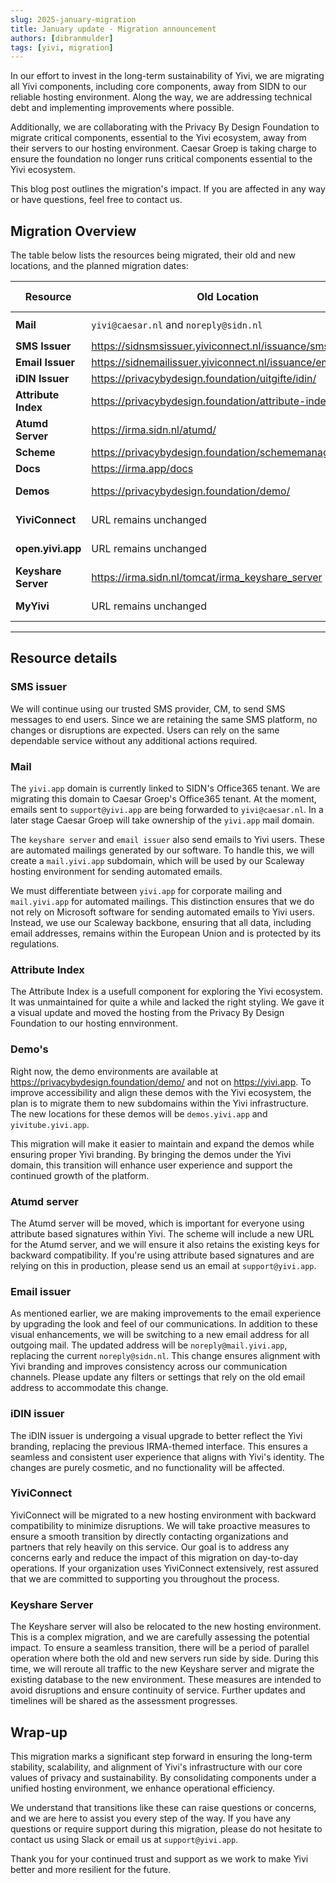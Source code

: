 ```yaml
---
slug: 2025-january-migration
title: January update - Migration announcement
authors: [dibranmulder]
tags: [yivi, migration]
---
```


In our effort to invest in the long-term sustainability of Yivi, we are migrating all Yivi components, including core components, away from SIDN to our reliable hosting environment. Along the way, we are addressing technical debt and implementing improvements where possible.

Additionally, we are collaborating with the Privacy By Design Foundation to migrate critical components, essential to the Yivi ecosystem, away from their servers to our hosting environment. Caesar Groep is taking charge to ensure the foundation no longer runs critical components essential to the Yivi ecosystem.

This blog post outlines the migration's impact. If you are affected in any way or have questions, feel free to contact us.

<!-- truncate -->

## Migration Overview
The table below lists the resources being migrated, their old and new locations, and the planned migration dates:

| **Resource**          | **Old Location**                                           | **New Location**                      | **Migration Date**   |
|-----------------------|------------------------------------------------------------|---------------------------------------|----------------------|
| **Mail**              | `yivi@caesar.nl` and `noreply@sidn.nl`                     | `support@yivi.app` and `noreply@mail.yivi.app`| ✅ Ready     |
| **SMS Issuer**        | https://sidnsmsissuer.yiviconnect.nl/issuance/sms          | https://sms-issuer.yivi.app           | ✅ Ready             |
| **Email Issuer**      | https://sidnemailissuer.yiviconnect.nl/issuance/email      | https://email-issuer.yivi.app         | ✅ Ready             |
| **iDIN Issuer**       | https://privacybydesign.foundation/uitgifte/idin/          | https://idin-issuer.yivi.app          | ✅ Ready         |
| **Attribute Index**   | https://privacybydesign.foundation/attribute-index/en/     | https://attribute-index.yivi.app      | 🚀 Deploying      |
| **Atumd Server**      | https://irma.sidn.nl/atumd/                                | https://atumd.yivi.app                | ✅ Ready         |
| **Scheme**            | https://privacybydesign.foundation/schememanager/pbdf      | https://schemes.yivi.app/pbdf          | ✅ Ready          |
| **Docs**              | https://irma.app/docs                                      | https://docs.yivi.app                 | ✅ Ready |
| **Demos**             | https://privacybydesign.foundation/demo/                   | https://demos.yivi.app                | 🚀 Deploying         |
| **YiviConnect**       | URL remains unchanged                                      | URL remains unchanged                 | February 2025 |
| **open.yivi.app**     | URL remains unchanged                                      | URL remains unchanged                 | February 2025 |
| **Keyshare Server**   | https://irma.sidn.nl/tomcat/irma_keyshare_server           | https://keyshare.yivi.app             | March 2025 |
| **MyYivi**            | URL remains unchanged                                      | URL remains unchanged                 | March 2025 |

---
<!-- truncate -->

## Resource details

### SMS issuer
We will continue using our trusted SMS provider, CM, to send SMS messages to end users. Since we are retaining the same SMS platform, no changes or disruptions are expected. Users can rely on the same dependable service without any additional actions required.

### Mail
The `yivi.app` domain is currently linked to SIDN's Office365 tenant. We are migrating this domain to Caesar Groep's Office365 tenant. At the moment, emails sent to `support@yivi.app` are being forwarded to `yivi@caesar.nl`. In a later stage Caesar Groep will take ownership of the `yivi.app` mail domain.

The `keyshare server` and `email issuer` also send emails to Yivi users. These are automated mailings generated by our software. To handle this, we will create a `mail.yivi.app` subdomain, which will be used by our Scaleway hosting environment for sending automated emails.

We must differentiate between `yivi.app` for corporate mailing and `mail.yivi.app` for automated mailings. This distinction ensures that we do not rely on Microsoft software for sending automated emails to Yivi users. Instead, we use our Scaleway backbone, ensuring that all data, including email addresses, remains within the European Union and is protected by its regulations.

### Attribute Index
The Attribute Index is a usefull component for exploring the Yivi ecosystem. It was unmaintained for quite a while and lacked the right styling. We gave it a visual update and moved the hosting from the Privacy By Design Foundation to our hosting ennvironment.

### Demo's
Right now, the demo environments are available at https://privacybydesign.foundation/demo/ and not on https://yivi.app. To improve accessibility and align these demos with the Yivi ecosystem, the plan is to migrate them to new subdomains within the Yivi infrastructure. The new locations for these demos will be `demos.yivi.app` and `yivitube.yivi.app`.

This migration will make it easier to maintain and expand the demos while ensuring proper Yivi branding. By bringing the demos under the Yivi domain, this transition will enhance user experience and support the continued growth of the platform.

### Atumd server
The Atumd server will be moved, which is important for everyone using attribute based signatures within Yivi. The scheme will include a new URL for the Atumd server, and we will ensure it also retains the existing keys for backward compatibility. If you're using attribute based signatures and are relying on this in production, please send us an email at `support@yivi.app`.

### Email issuer
As mentioned earlier, we are making improvements to the email experience by upgrading the look and feel of our communications. In addition to these visual enhancements, we will be switching to a new email address for all outgoing mail. The updated address will be `noreply@mail.yivi.app`, replacing the current `noreply@sidn.nl`. This change ensures alignment with Yivi branding and improves consistency across our communication channels. Please update any filters or settings that rely on the old email address to accommodate this change.

### iDIN issuer
The iDIN issuer is undergoing a visual upgrade to better reflect the Yivi branding, replacing the previous IRMA-themed interface. This ensures a seamless and consistent user experience that aligns with Yivi's identity. The changes are purely cosmetic, and no functionality will be affected.

### YiviConnect
YiviConnect will be migrated to a new hosting environment with backward compatibility to minimize disruptions. We will take proactive measures to ensure a smooth transition by directly contacting organizations and partners that rely heavily on this service. Our goal is to address any concerns early and reduce the impact of this migration on day-to-day operations. If your organization uses YiviConnect extensively, rest assured that we are committed to supporting you throughout the process.

### Keyshare Server
The Keyshare server will also be relocated to the new hosting environment. This is a complex migration, and we are carefully assessing the potential impact. To ensure a seamless transition, there will be a period of parallel operation where both the old and new servers run side by side. During this time, we will reroute all traffic to the new Keyshare server and migrate the existing database to the new environment. These measures are intended to avoid disruptions and ensure continuity of service. Further updates and timelines will be shared as the assessment progresses.

## Wrap-up
This migration marks a significant step forward in ensuring the long-term stability, scalability, and alignment of Yivi's infrastructure with our core values of privacy and sustainability. By consolidating components under a unified hosting environment, we enhance operational efficiency.

We understand that transitions like these can raise questions or concerns, and we are here to assist you every step of the way. If you have any questions or require support during this migration, please do not hesitate to contact us using Slack or email us at `support@yivi.app`.

Thank you for your continued trust and support as we work to make Yivi better and more resilient for the future.